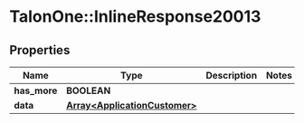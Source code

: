# TalonOne::InlineResponse20013

## Properties
Name | Type | Description | Notes
------------ | ------------- | ------------- | -------------
**has_more** | **BOOLEAN** |  | 
**data** | [**Array&lt;ApplicationCustomer&gt;**](ApplicationCustomer.md) |  | 


